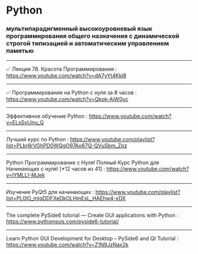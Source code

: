# Python

### мультипарадигменный высокоуровневый язык программирования общего назначения с динамической строгой типизацией и автоматическим управлением памятью

___

✅ Лекция 78. Красота Программирования : https://www.youtube.com/watch?v=dA7yYt4Kkl8

___

✅ Программирование на Python с нуля за 8 часов : https://www.youtube.com/watch?v=Qkpk-AiW0yc

___

Эффективное обучение Python : https://www.youtube.com/watch?v=ELsSvIJnu_Q

___

Лучший курс по Python : https://www.youtube.com/playlist?list=PLbr8rVGhPD0WQgO97Ao67Q-QVuSbm_Zpz

___

Python Программирование с Нуля! Полный Курс Python для Начинающих с нуля! [*12 часов из 41] : https://www.youtube.com/watch?v=lYMLLI-MJek

___

Изучение PyQt5 для начинающих : https://www.youtube.com/playlist?list=PL0lO_mIqDDFXeDkOLHmEsL_HAEhw4-xDX

____

The complete PySide6 tutorial — Create GUI applications with Python : https://www.pythonguis.com/pyside6-tutorial/

___

Learn Python GUI Development for Desktop – PySide6 and Qt Tutorial : https://www.youtube.com/watch?v=Z1N9JzNax2k
